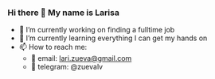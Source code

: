 ### Hi there 👋 My name is Larisa

- 🔭 I’m currently working on finding a fulltime job
- 🌱 I’m currently learning everything I can get my hands on
- 📫 How to reach me:
  - :email: email: lari.zueva@gmail.com
  - 💬 telegram: @zuevalv

